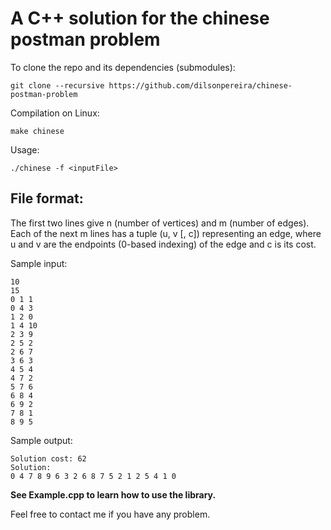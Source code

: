 # A C++ solution for the chinese postman problem

To clone the repo and its dependencies (submodules): 
```
git clone --recursive https://github.com/dilsonpereira/chinese-postman-problem
```

Compilation on Linux:
```
make chinese
```
Usage:
```
./chinese -f <inputFile>
```
## File format:
The first two lines give n (number of vertices) and m (number of edges). Each of the next m lines has a tuple (u, v [, c]) representing an edge, where u and v are the endpoints (0-based indexing) of the edge and c is its cost.

Sample input:
```
10
15
0 1 1
0 4 3
1 2 0
1 4 10
2 3 9
2 5 2
2 6 7
3 6 3
4 5 4
4 7 2
5 7 6
6 8 4
6 9 2
7 8 1
8 9 5

```
Sample output:
```
Solution cost: 62
Solution:
0 4 7 8 9 6 3 2 6 8 7 5 2 1 2 5 4 1 0 
```

**See Example.cpp to learn how to use the library.**

Feel free to contact me if you have any problem.
